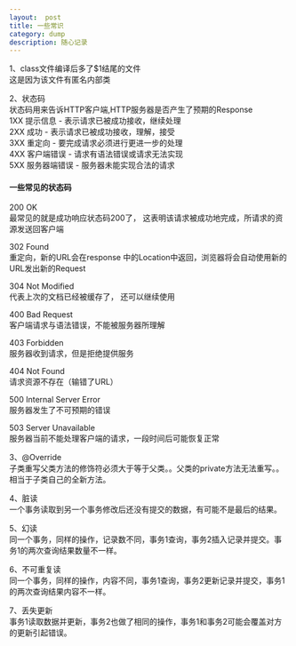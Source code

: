 ```yaml
---
layout:  post
title: 一些常识
category: dump
description: 随心记录
---
```


1、class文件编译后多了$1结尾的文件  
这是因为该文件有匿名内部类

2、状态码  
状态码用来告诉HTTP客户端,HTTP服务器是否产生了预期的Response  
1XX  提示信息 - 表示请求已被成功接收，继续处理  
2XX  成功 - 表示请求已被成功接收，理解，接受  
3XX  重定向 - 要完成请求必须进行更进一步的处理  
4XX  客户端错误 -  请求有语法错误或请求无法实现  
5XX  服务器端错误 -   服务器未能实现合法的请求  

#### 一些常见的状态码
200 OK  
最常见的就是成功响应状态码200了， 这表明该请求被成功地完成，所请求的资源发送回客户端

302 Found  
重定向，新的URL会在response 中的Location中返回，浏览器将会自动使用新的URL发出新的Request

304 Not Modified  
代表上次的文档已经被缓存了， 还可以继续使用

400 Bad Request  
客户端请求与语法错误，不能被服务器所理解

403 Forbidden  
服务器收到请求，但是拒绝提供服务

404 Not Found  
请求资源不存在（输错了URL）

500 Internal Server Error  
服务器发生了不可预期的错误

503 Server Unavailable  
服务器当前不能处理客户端的请求，一段时间后可能恢复正常

3、@Override  
子类重写父类方法的修饰符必须大于等于父类。。父类的private方法无法重写。。相当于子类自己的全新方法。

4、脏读  
一个事务读取到另一个事务修改后还没有提交的数据，有可能不是最后的结果。

5、幻读  
同一个事务，同样的操作，记录数不同，事务1查询，事务2插入记录并提交。事务1的两次查询结果数量不一样。

6、不可重复读  
同一个事务，同样的操作，内容不同，事务1查询，事务2更新记录并提交，事务1的两次查询结果内容不一样。

7、丢失更新  
事务1读取数据并更新，事务2也做了相同的操作，事务1和事务2可能会覆盖对方的更新引起错误。